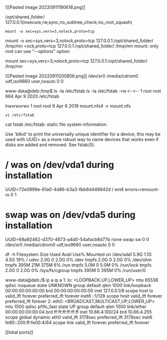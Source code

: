 ![[Pasted image 20220911190618.png]]

/opt/shared_folder/ 127.0.0.1(insecure,rw,sync,no_subtree_check,no_root_squash)

```
mount -o sec=sys,vers=3,nolock,proto=tcp
```

mount -o sec=sys,vers=3,nolock,proto=tcp 127.0.0.1:/opt/shared_folder/ /tmp/mn
<ock,proto=tcp 127.0.0.1:/opt/shared_folder/ /tmp/mn
mount: only root can use "--options" option

mount sec=sys,vers=3,nolock,proto=tcp 127.0.0.1:/opt/shared_folder/ /tmp/mn

![[Pasted image 20220911200856.png]]
/dev/sr0        /media/cdrom0   udf,iso9660 user,noauto     0       0

www-data@deb:/tmp$ ls -la /etc/fstab
ls -la /etc/fstab
-rw-r--r-- 1 root root 664 Apr  9  2020 /etc/fstab

lrwxrwxrwx  1 root root         9 Apr  6  2019 mount.nfs4 -> mount.nfs

```
vi /etc/fstab
```

cat fstab
 /etc/fstab: static file system information.

Use 'blkid' to print the universally unique identifier for a
device; this may be used with UUID= as a more robust way to name devices that works even if disks are added and removed. See fstab(5).

 <file system> <mount point>   <type>  <options>       <dump>  <pass>
# / was on /dev/vda1 during installation
UUID=72e0899e-61a0-4d86-b3a3-fbb6d449942d /               ext4    errors=remount-ro 0       1
# swap was on /dev/vda5 during installation
UUID=68a92462-d370-4673-a4d0-54afacb8d77b none            swap    sw              0       0
/dev/sr0        /media/cdrom0   udf,iso9660 user,noauto     0       0


df -h
Filesystem      Size  Used Avail Use% Mounted on
/dev/sda1       5.9G  1.1G  4.5G  19% /
udev            2.0G     0  2.0G   0% /dev
tmpfs           2.0G     0  2.0G   0% /dev/shm
tmpfs           395M   21M  375M   6% /run
tmpfs           5.0M     0  5.0M   0% /run/lock
tmpfs           2.0G     0  2.0G   0% /sys/fs/cgroup
tmpfs           395M     0  395M   0% /run/user/0


www-data@deb:/$ ip a
ip a
1: lo: <LOOPBACK,UP,LOWER_UP> mtu 65536 qdisc noqueue state UNKNOWN group default qlen 1000
    link/loopback 00:00:00:00:00:00 brd 00:00:00:00:00:00
    inet 127.0.0.1/8 scope host lo
       valid_lft forever preferred_lft forever
    inet6 ::1/128 scope host 
       valid_lft forever preferred_lft forever
2: eth0: <BROADCAST,MULTICAST,UP,LOWER_UP> mtu 1500 qdisc pfifo_fast state UP group default qlen 1000
    link/ether 00:00:00:00:00:04 brd ff:ff:ff:ff:ff:ff
    inet 10.66.4.100/24 brd 10.66.4.255 scope global dynamic eth0
       valid_lft 3178sec preferred_lft 3178sec
    inet6 fe80::200:ff:fe00:4/64 scope link 
       valid_lft forever preferred_lft forever

[[lokal ports]]
